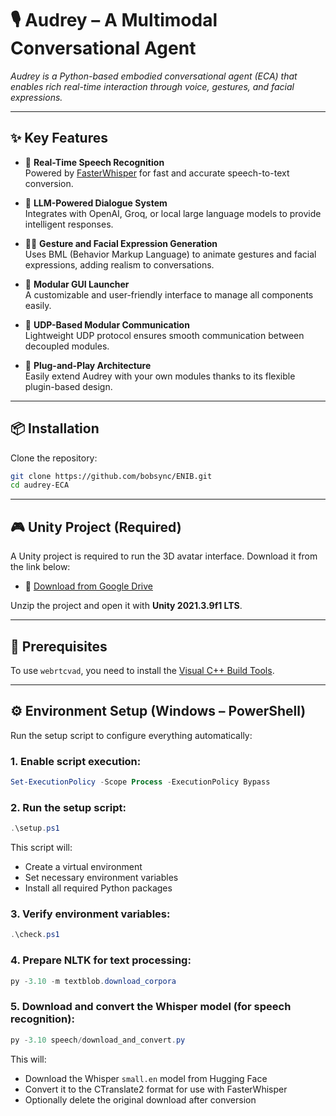 # 🎙️ Audrey – A Multimodal Conversational Agent

_Audrey is a Python-based embodied conversational agent (ECA) that enables rich real-time interaction through voice, gestures, and facial expressions._

<!-- ![Audrey Demo](docs/demo.gif) <!-- Replace with actual image or gif of the interface -->

---

## ✨ Key Features

- 🎤 **Real-Time Speech Recognition**  
  Powered by [FasterWhisper](https://github.com/guillaumekln/faster-whisper) for fast and accurate speech-to-text conversion.

- 🤖 **LLM-Powered Dialogue System**  
  Integrates with OpenAI, Groq, or local large language models to provide intelligent responses.

- 🙋‍♀️ **Gesture and Facial Expression Generation**  
  Uses BML (Behavior Markup Language) to animate gestures and facial expressions, adding realism to conversations.

- 🧩 **Modular GUI Launcher**  
  A customizable and user-friendly interface to manage all components easily.

- 🔌 **UDP-Based Modular Communication**  
  Lightweight UDP protocol ensures smooth communication between decoupled modules.

- 🔧 **Plug-and-Play Architecture**  
  Easily extend Audrey with your own modules thanks to its flexible plugin-based design.

---

## 📦 Installation

Clone the repository:
```bash
git clone https://github.com/bobsync/ENIB.git
cd audrey-ECA
```

---

## 🎮 Unity Project (Required)

A Unity project is required to run the 3D avatar interface. Download it from the link below:

- 🔗 [Download from Google Drive](https://drive.google.com/uc?export=download&id=19jHt5FK66PhmNEqUYv8_euIYvddV4THG)

Unzip the project and open it with **Unity 2021.3.9f1 LTS**.

---

## 📌 Prerequisites

To use `webrtcvad`, you need to install the [Visual C++ Build Tools](https://visualstudio.microsoft.com/visual-cpp-build-tools/).

---

## ⚙️ Environment Setup (Windows – PowerShell)

Run the setup script to configure everything automatically:

### 1. Enable script execution:
```powershell
Set-ExecutionPolicy -Scope Process -ExecutionPolicy Bypass
```

### 2. Run the setup script:
```powershell
.\setup.ps1
```
This script will:
- Create a virtual environment  
- Set necessary environment variables  
- Install all required Python packages  

### 3. Verify environment variables:
```powershell
.\check.ps1
```

### 4. Prepare NLTK for text processing:
```powershell
py -3.10 -m textblob.download_corpora
```

### 5. Download and convert the Whisper model (for speech recognition):
```powershell
py -3.10 speech/download_and_convert.py
```
This will:
- Download the Whisper `small.en` model from Hugging Face  
- Convert it to the CTranslate2 format for use with FasterWhisper  
- Optionally delete the original download after conversion